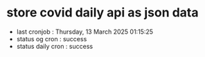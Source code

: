 # store covid daily api as json data

- last cronjob : Thursday, 13 March 2025 01:15:25
- status og cron : success
- status daily cron : success
      
      